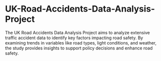 # UK-Road-Accidents-Data-Analysis-Project
The UK Road Accidents Data Analysis Project aims to analyze extensive traffic accident data to identify key factors impacting road safety. By examining trends in variables like road types, light conditions, and weather, the study provides insights to support policy decisions and enhance road safety.
